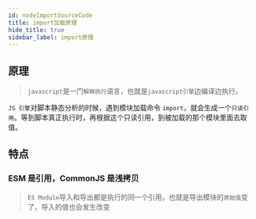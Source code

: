 ```yaml
---
id: nodeImportSourceCode
title: import加载原理
hide_title: true
sidebar_label: import原理
---
```


## 原理

> `javascript`是一门`解释执行`语言，也就是`javascript引擎`边编译边执行。

`JS 引擎`对脚本静态分析的时候，遇到模块加载命令 `import`，就会生成一个`只读引用`。等到脚本真正执行时，再根据这个只读引用，到被加载的那个模块里面去取值。

## 特点

### ESM 是引用，CommonJS 是浅拷贝

> `ES Module`导入和导出都是执行的同一个引用，也就是导出模块的`原始值`变了，导入的值也会发生改变
